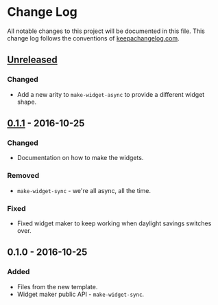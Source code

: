 # Change Log
All notable changes to this project will be documented in this file. This change log follows the conventions of [keepachangelog.com](http://keepachangelog.com/).

## [Unreleased]
### Changed
- Add a new arity to `make-widget-async` to provide a different widget shape.

## [0.1.1] - 2016-10-25
### Changed
- Documentation on how to make the widgets.

### Removed
- `make-widget-sync` - we're all async, all the time.

### Fixed
- Fixed widget maker to keep working when daylight savings switches over.

## 0.1.0 - 2016-10-25
### Added
- Files from the new template.
- Widget maker public API - `make-widget-sync`.

[Unreleased]: https://github.com/your-name/my-number/compare/0.1.1...HEAD
[0.1.1]: https://github.com/your-name/my-number/compare/0.1.0...0.1.1
